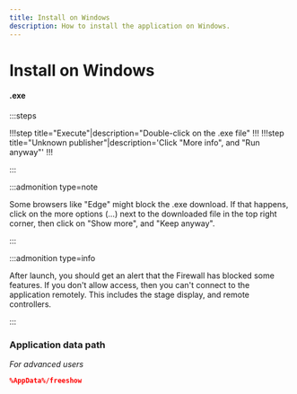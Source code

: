 ```yaml
---
title: Install on Windows
description: How to install the application on Windows.
---
```


# Install on Windows

<!-- -   **exe:** Double-click on the .exe file, then click "More info", then "Run anyway". Then you are good to go.
-   **exe:** test -->

#### .exe

:::steps

!!!step title="Execute"|description="Double-click on the .exe file"
!!!
!!!step title="Unknown publisher"|description='Click "More info", and "Run anyway"'
!!!

:::

:::admonition type=note

Some browsers like "Edge" might block the .exe download. If that happens, click on the more options (...) next to the downloaded file in the top right corner, then click on "Show more", and "Keep anyway".

:::

:::admonition type=info

After launch, you should get an alert that the Firewall has blocked some features. If you don't allow access, then you can't connect to the application remotely. This includes the stage display, and remote controllers.

:::

### Application data path

_For advanced users_

```json
%AppData%/freeshow
```
